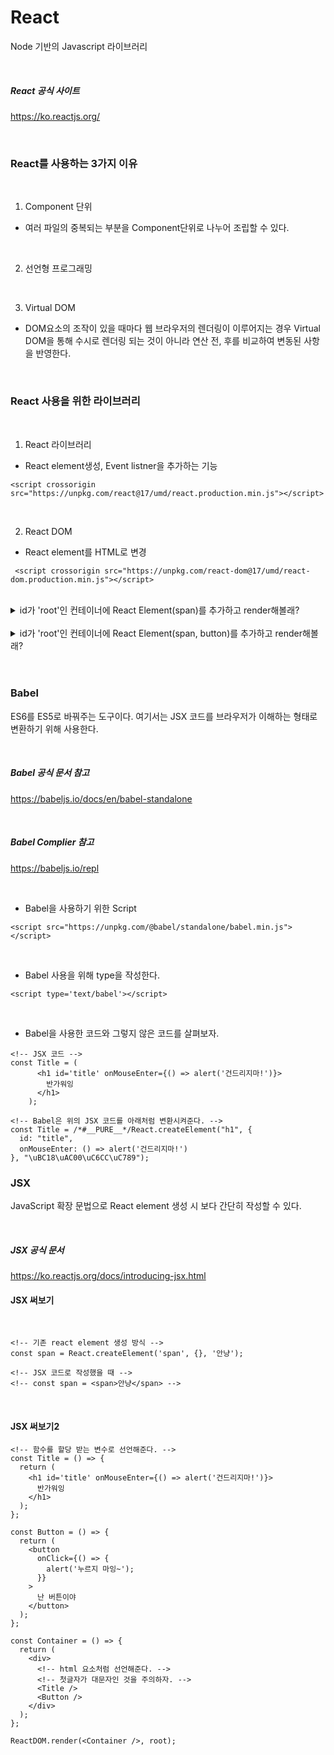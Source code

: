 # React

Node 기반의 Javascript 라이브러리

<br>

##### React 공식 사이트

https://ko.reactjs.org/

<br>

### React를 사용하는 3가지 이유

<br>

1. Component 단위

- 여러 파일의 중복되는 부분을 Component단위로 나누어 조립할 수 있다.

<br>

2. 선언형 프로그래밍

<br>

3. Virtual DOM

- DOM요소의 조작이 있을 때마다 웹 브라우저의 렌더링이 이루어지는 경우 Virtual DOM을 통해 수시로 렌더링 되는 것이 아니라 연산 전, 후를 비교하여 변동된 사항을 반영한다.

<br>

### React 사용을 위한 라이브러리

<br>

1. React 라이브러리

- React element생성, Event listner을 추가하는 기능

```
<script crossorigin src="https://unpkg.com/react@17/umd/react.production.min.js"></script>
```

<br>

2. React DOM

- React element를 HTML로 변경

```
 <script crossorigin src="https://unpkg.com/react-dom@17/umd/react-dom.production.min.js"></script>
```

<br>

<details>
<summary>id가 'root'인 컨테이너에 React Element(span)를 추가하고 render해볼래?</summary>
<div markdown="1">

```
const root = document.getElementById('root');
const span = React.createElement('span', {}, '안냥');
ReactDOM.render(span, root);
```

</div>
</details>

<br>

<details>
<summary>id가 'root'인 컨테이너에 React Element(span, button)를 추가하고 render해볼래?</summary>
<div markdown="1">

```
const root = document.getElementById('root');
const span = React.createElement('span', {}, '안냥');

// 두번째 인자로 id, class 등 props를 작성해준다.
const button = React.createElement('button', { onClick: () => alert('누르지 마잉~') }, '난 버튼이야!');
    ReactDOM.render([span, button], document.body);

ReactDOM.render([span, button], root);
```

</div>
</details>

<br>

<br>

### Babel

ES6를 ES5로 바꿔주는 도구이다. 여기서는 JSX 코드를 브라우저가 이해하는 형태로 변환하기 위해 사용한다.

<br>

##### Babel 공식 문서 참고

https://babeljs.io/docs/en/babel-standalone

<br>

##### Babel Complier 참고

https://babeljs.io/repl

<br>

- Babel을 사용하기 위한 Script

```
<script src="https://unpkg.com/@babel/standalone/babel.min.js"></script>
```

<br>

- Babel 사용을 위해 type을 작성한다.

```
<script type='text/babel'></script>
```

<br>

- Babel을 사용한 코드와 그렇지 않은 코드를 살펴보자.

```
<!-- JSX 코드 -->
const Title = (
      <h1 id='title' onMouseEnter={() => alert('건드리지마!')}>
        반가워잉
      </h1>
    );
```

```
<!-- Babel은 위의 JSX 코드를 아래처럼 변환시켜준다. -->
const Title = /*#__PURE__*/React.createElement("h1", {
  id: "title",
  onMouseEnter: () => alert('건드리지마!')
}, "\uBC18\uAC00\uC6CC\uC789");
```

### JSX

JavaScript 확장 문법으로 React element 생성 시 보다 간단히 작성할 수 있다.

<br>

##### JSX 공식 문서

https://ko.reactjs.org/docs/introducing-jsx.html

#### JSX 써보기

<br>

```
<!-- 기존 react element 생성 방식 -->
const span = React.createElement('span', {}, '안냥');

<!-- JSX 코드로 작성했을 때 -->
<!-- const span = <span>안냥</span> -->
```

<br>

#### JSX 써보기2

```
<!-- 함수를 할당 받는 변수로 선언해준다. -->
const Title = () => {
  return (
    <h1 id='title' onMouseEnter={() => alert('건드리지마!')}>
      반가워잉
    </h1>
  );
};

const Button = () => {
  return (
    <button
      onClick={() => {
        alert('누르지 마잉~');
      }}
    >
      난 버튼이야
    </button>
  );
};

const Container = () => {
  return (
    <div>
      <!-- html 요소처럼 선언해준다. -->
      <!-- 첫글자가 대문자인 것을 주의하자. -->
      <Title />
      <Button />
    </div>
  );
};

ReactDOM.render(<Container />, root);
```
